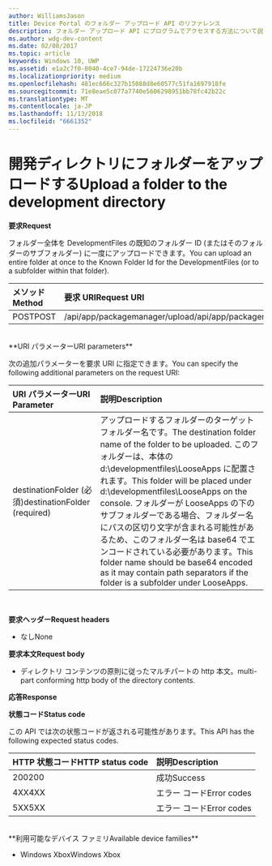 ```yaml
---
author: WilliamsJason
title: Device Portal のフォルダー アップロード API のリファレンス
description: フォルダー アップロード API にプログラムでアクセスする方法について説明します。
ms.author: wdg-dev-content
ms.date: 02/08/2017
ms.topic: article
keywords: Windows 10, UWP
ms.assetid: e1a2c7f0-0040-4ce7-94de-17224736e20b
ms.localizationpriority: medium
ms.openlocfilehash: 481ec666c327b15088d8e60577c51fa1697918fe
ms.sourcegitcommit: 71e8eae5c077a7740e5606298951bb78fc42b22c
ms.translationtype: MT
ms.contentlocale: ja-JP
ms.lasthandoff: 11/13/2018
ms.locfileid: "6661352"
---
```

# <a name="upload-a-folder-to-the-development-directory"></a><span data-ttu-id="6fef4-104">開発ディレクトリにフォルダーをアップロードする</span><span class="sxs-lookup"><span data-stu-id="6fef4-104">Upload a folder to the development directory</span></span>

**<span data-ttu-id="6fef4-105">要求</span><span class="sxs-lookup"><span data-stu-id="6fef4-105">Request</span></span>**

<span data-ttu-id="6fef4-106">フォルダー全体を DevelopmentFiles の既知のフォルダー ID (またはそのフォルダーのサブフォルダー) に一度にアップロードできます。</span><span class="sxs-lookup"><span data-stu-id="6fef4-106">You can upload an entire folder at once to the Known Folder Id for the DevelopmentFiles (or to a subfolder within that folder).</span></span>

<span data-ttu-id="6fef4-107">メソッド</span><span class="sxs-lookup"><span data-stu-id="6fef4-107">Method</span></span>      | <span data-ttu-id="6fef4-108">要求 URI</span><span class="sxs-lookup"><span data-stu-id="6fef4-108">Request URI</span></span>
:------     | :------
<span data-ttu-id="6fef4-109">POST</span><span class="sxs-lookup"><span data-stu-id="6fef4-109">POST</span></span> | <span data-ttu-id="6fef4-110">/api/app/packagemanager/upload</span><span class="sxs-lookup"><span data-stu-id="6fef4-110">/api/app/packagemanager/upload</span></span> 
<br />
**<span data-ttu-id="6fef4-111">URI パラメーター</span><span class="sxs-lookup"><span data-stu-id="6fef4-111">URI parameters</span></span>**

<span data-ttu-id="6fef4-112">次の追加パラメーターを要求 URI に指定できます。</span><span class="sxs-lookup"><span data-stu-id="6fef4-112">You can specify the following additional parameters on the request URI:</span></span>

<span data-ttu-id="6fef4-113">URI パラメーター</span><span class="sxs-lookup"><span data-stu-id="6fef4-113">URI Parameter</span></span>      | <span data-ttu-id="6fef4-114">説明</span><span class="sxs-lookup"><span data-stu-id="6fef4-114">Description</span></span>
:------     | :-----
<span data-ttu-id="6fef4-115">destinationFolder (必須)</span><span class="sxs-lookup"><span data-stu-id="6fef4-115">destinationFolder  (required)</span></span> | <span data-ttu-id="6fef4-116">アップロードするフォルダーのターゲット フォルダー名です。</span><span class="sxs-lookup"><span data-stu-id="6fef4-116">The destination folder name of the folder to be uploaded.</span></span> <span data-ttu-id="6fef4-117">このフォルダーは、本体の d:\developmentfiles\LooseApps に配置されます。</span><span class="sxs-lookup"><span data-stu-id="6fef4-117">This folder will be placed under d:\developmentfiles\LooseApps on the console.</span></span> <span data-ttu-id="6fef4-118">フォルダーが LooseApps の下のサブフォルダーである場合、フォルダー名にパスの区切り文字が含まれる可能性があるため、このフォルダー名は base64 でエンコードされている必要があります。</span><span class="sxs-lookup"><span data-stu-id="6fef4-118">This folder name should be base64 encoded as it may contain path separators if the folder is a subfolder under LooseApps.</span></span>
<br />

**<span data-ttu-id="6fef4-119">要求ヘッダー</span><span class="sxs-lookup"><span data-stu-id="6fef4-119">Request headers</span></span>**

- <span data-ttu-id="6fef4-120">なし</span><span class="sxs-lookup"><span data-stu-id="6fef4-120">None</span></span>

**<span data-ttu-id="6fef4-121">要求本文</span><span class="sxs-lookup"><span data-stu-id="6fef4-121">Request body</span></span>**

- <span data-ttu-id="6fef4-122">ディレクトリ コンテンツの原則に従ったマルチパートの http 本文。</span><span class="sxs-lookup"><span data-stu-id="6fef4-122">multi-part conforming http body of the directory contents.</span></span>

**<span data-ttu-id="6fef4-123">応答</span><span class="sxs-lookup"><span data-stu-id="6fef4-123">Response</span></span>**

**<span data-ttu-id="6fef4-124">状態コード</span><span class="sxs-lookup"><span data-stu-id="6fef4-124">Status code</span></span>**

<span data-ttu-id="6fef4-125">この API では次の状態コードが返される可能性があります。</span><span class="sxs-lookup"><span data-stu-id="6fef4-125">This API has the following expected status codes.</span></span>

<span data-ttu-id="6fef4-126">HTTP 状態コード</span><span class="sxs-lookup"><span data-stu-id="6fef4-126">HTTP status code</span></span>      | <span data-ttu-id="6fef4-127">説明</span><span class="sxs-lookup"><span data-stu-id="6fef4-127">Description</span></span>
:------     | :-----
<span data-ttu-id="6fef4-128">200</span><span class="sxs-lookup"><span data-stu-id="6fef4-128">200</span></span> | <span data-ttu-id="6fef4-129">成功</span><span class="sxs-lookup"><span data-stu-id="6fef4-129">Success</span></span>
<span data-ttu-id="6fef4-130">4XX</span><span class="sxs-lookup"><span data-stu-id="6fef4-130">4XX</span></span> | <span data-ttu-id="6fef4-131">エラー コード</span><span class="sxs-lookup"><span data-stu-id="6fef4-131">Error codes</span></span>
<span data-ttu-id="6fef4-132">5XX</span><span class="sxs-lookup"><span data-stu-id="6fef4-132">5XX</span></span> | <span data-ttu-id="6fef4-133">エラー コード</span><span class="sxs-lookup"><span data-stu-id="6fef4-133">Error codes</span></span>
<br />
**<span data-ttu-id="6fef4-134">利用可能なデバイス ファミリ</span><span class="sxs-lookup"><span data-stu-id="6fef4-134">Available device families</span></span>**

* <span data-ttu-id="6fef4-135">Windows Xbox</span><span class="sxs-lookup"><span data-stu-id="6fef4-135">Windows Xbox</span></span>

